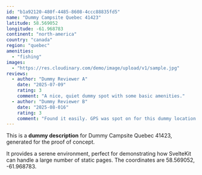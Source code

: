 ```yaml
---
id: "b1a92120-480f-4485-8608-4ccc88835fd5"
name: "Dummy Campsite Quebec 41423"
latitude: 58.569052
longitude: -61.968783
continent: "north-america"
country: "canada"
region: "quebec"
amenities:
  - "fishing"
images:
  - "https://res.cloudinary.com/demo/image/upload/v1/sample.jpg"
reviews:
  - author: "Dummy Reviewer A"
    date: "2025-07-09"
    rating: 3
    comment: "A nice, quiet dummy spot with some basic amenities."
  - author: "Dummy Reviewer B"
    date: "2025-08-016"
    rating: 3
    comment: "Found it easily. GPS was spot on for this dummy location."
---
```


This is a **dummy description** for Dummy Campsite Quebec 41423, generated for the proof of concept.

It provides a serene environment, perfect for demonstrating how SvelteKit can handle a large number of static pages. The coordinates are 58.569052, -61.968783.
